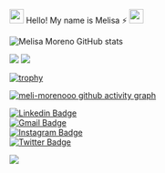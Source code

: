 <img src="https://media.giphy.com/media/hvRJCLFzcasrR4ia7z/giphy.gif" width="25px"> Hello! My name is Melisa ⚡ <img src="https://media.giphy.com/media/hvRJCLFzcasrR4ia7z/giphy.gif" width="25px">

![Melisa Moreno GitHub stats](https://github-readme-stats.vercel.app/api?username=meli-morenooo&show_icons=true&theme=radical) 

 <img src ="https://github-readme-streak-stats.herokuapp.com?user=meli-morenooo&theme=darcula&hide_border=true&background=FFFFFF00">
 
 <img src ="https://github-readme-stats.vercel.app/api/top-langs/?username=meli-morenooo&layout=compact&hide_border=true&theme=darcula&bg_color=00000000&langs_count=6">

[![trophy](https://github-profile-trophy.vercel.app/?username=meli-morenooo&row=2&theme=gruvbox)](https://github.com/meli-morenooo/github-profile-trophy)

[![meli-morenooo github activity graph](https://activity-graph.herokuapp.com/graph?username=meli-morenooo&theme=react-dark)](https://github.com/meli-morenooo/github-readme-activity-graph)

[![Linkedin Badge](https://img.shields.io/badge/-melimorenooo-blue?style=flat-square&logo=Linkedin&logoColor=white&link=https://www.linkedin.com/in/melisa-moreno-0b4163212/)](https://www.linkedin.com/in/melisa-moreno-0b4163212/)              
[![Gmail Badge](https://img.shields.io/badge/-meli.moreno419@gmail.com-c14438?style=flat-square&logo=Gmail&logoColor=white&link=mailto:meli.moreno419z@gmail.com)](mailto:meli.moreno419@gmail.com)          
[![Instagram Badge](https://img.shields.io/badge/-@meli.morenoo-F44747?style=flat-square&labelColor=F44747&logo=instagram&logoColor=white&link=https://www.instagram.com/meli.morenoo/)](https://www.instagram.com/meli.morenoo/)          
[![Twitter Badge](https://img.shields.io/badge/-@meli_morenooo-1ca0f1?style=flat-square&labelColor=1ca0f1&logo=twitter&logoColor=white&link=https://twitter.com/meli_morenooo)](https://twitter.com/meli_morenooo) 

![](https://visitor-badge.glitch.me/badge?page_id=meli-morenooo.meli-morenooo)
